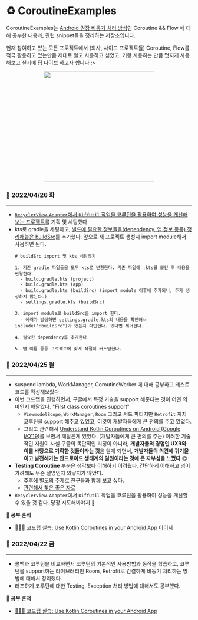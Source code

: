 # ♻️ CoroutineExamples
CoroutineExamples는 [Android 권장 비동기 처리 방식](https://developer.android.com/kotlin/coroutines?#features)인 Coroutine && Flow 에 대해 공부한 내용과, 관련 snippet들을 정리하는 저장소입니다.

현재 참여하고 있는 모든 프로젝트에서 (회사, 사이드 프로젝트들) Coroutine, Flow를 적극 활용하고 있는만큼 제대로 알고 사용하고 싶었고, 기왕 사용하는 만큼 멋지게 사용해보고 싶기에 딥 다이브 하고자 합니다 :> 
<p align="center">
  <img height="300" src="https://user-images.githubusercontent.com/59532818/164753787-b77c20d0-8b11-4cd3-a9c4-3336fb45802b.png">
</p>

### 🙂 2022/04/26 화
------
- [`RecyclerView.Adapter`에서 `DiffUtil` 작업을 코루틴을 활용하여 성능을 개선해보는 프로젝트](https://github.com/sery270/CoroutineExamples/tree/main/DiffUtilbyCoroutine)를 기획 및 세팅했다 
- kts로 gradle을 세팅하고, [빌드에 필요한 정보들을(dependency, 앱 정보 등등) 정리해놓은 buildSrc](https://github.com/sery270/CoroutineExamples/tree/main/buildSrc)를 추가했다. 앞으로 새 프로젝트 생성시 import module해서 사용하면 된다. 
    ```
    # buildSrc import 및 kts 세팅하기 
    
    1. 기존 gradle 파일들을 모두 kts로 변환한다. 기존 파일에 .kts를 붙인 후 내용을 변경한다. 
      - build.gradle.kts (project)
      - build.gradle.kts (app)
      - build.gradle.kts (buildSrc) (import module 이후에 추가되니, 추가 생성하지 않는다.) 
      - settings.gradle.kts (buildSrc)

    3. import module로 buildSrc를 import 한다. 
      - 에러가 발생하면 settings.gradle.kts의 내용을 확인해서 include(":buildSrc")가 있는지 확인한다. 있다면 제거한다. 
 
    4. 필요한 dependency를 추가한다. 

    5. 앱 이름 등등 프로젝트에 맞게 적절히 커스텀한다. 
    ```

### 🙂 2022/04/25 월
------
- suspend lambda, WorkManager, CoroutineWorker 에 대해 공부하고 테스트 코드를 작성해보았다. 
- 이번 코드랩을 진행하면서, 구글에서 특정 기술을 support 해준다는 것이 어떤 의미인지 깨달았다. "First class coroutines support"
  - `ViewmodelScope`, `WorkManager`, `Room` 그리고 서드 파티지만 `Retrofit` 까지 코루틴을 support 해주고 있었고, 이것이 개발자들에게 큰 편의를 주고 있었다. 
  - 그리고 관련해서 [Understand Kotlin Coroutines on Android (Google I/O'19)](https://www.youtube.com/watch?v=BOHK_w09pVA)를 보면서 깨달은게 있었다. (개발자들에게 큰 편의를 주는) 이러한 기술적인 지원이 사실 구글의 독단적인 리딩이 아니라, **개발자들의 경험인 UXR와 이를 바탕으로 기획한 것들이라는 것**을 알게 되면서, **개발자들의 의견에 귀기울이고 발전해가는 안드로이드 생태계의 일원이라는 것에 큰 자부심을 느꼈다** 😋
- **Testing Coroutine** 부분은 생각보다 이해하기 어려웠다. 간단하게 이해하고 넘어가려해도 무슨 설명인지 와닿지가 않았다. 
  - 추후에 별도의 주제로 친구들과 함께 보고 싶다. 
  - [관련해서 찾은 좋은 자료](https://tourspace.tistory.com/266)
- `RecyclerView.Adapter`에서 `DiffUtil` 작업을 코루틴을 활용하여 성능을 개선할 수 있을 것 같다. 당장 시도해봐야지 💪

**📝 공부 흔적**
- [👩🏻‍🏫 코드랩 실습: Use Kotlin Coroutines in your Android App 이어서](https://github.com/sery270/kotlin-coroutines#suspend-lambda-higher-order-functions)


### 🙂 2022/04/22 금
------
- 콜백과 코루틴을 비교하면서 코루틴의 기본적인 사용방법과 동작을 학습하고, 코루틴을 support하는 라이브러리인 Room, Retrofit로 간결하게 비동기 처리하는 방법에 대해서 정리했다. 
- 러프하게 코루틴에 대한 Testing, Exception 처리 방법에 대해서도 공부했다. 

**📝 공부 흔적**
- [👩🏻‍🏫 코드랩 실습: Use Kotlin Coroutines in your Android App](https://github.com/sery270/kotlin-coroutines)
